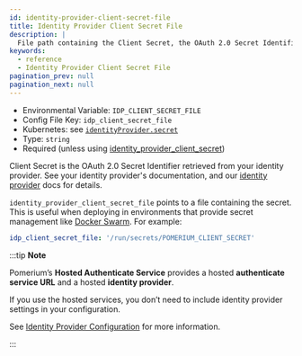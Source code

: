 ```yaml
---
id: identity-provider-client-secret-file
title: Identity Provider Client Secret File
description: |
  File path containing the Client Secret, the OAuth 2.0 Secret Identifier retrieved from your identity provider.
keywords:
  - reference
  - Identity Provider Client Secret File
pagination_prev: null
pagination_next: null
---
```


- Environmental Variable: `IDP_CLIENT_SECRET_FILE`
- Config File Key: `idp_client_secret_file`
- Kubernetes: see [`identityProvider.secret`](/docs/deploying/k8s/reference#identityprovider)
- Type: `string`
- Required (unless using [identity_provider_client_secret](./identity-provider-client-secret))

Client Secret is the OAuth 2.0 Secret Identifier retrieved from your identity provider. See your identity provider's documentation, and our [identity provider](/docs/identity-providers/) docs for details.

`identity_provider_client_secret_file` points to a file containing the secret. This is useful when deploying in environments that provide secret management like [Docker Swarm](https://docs.docker.com/engine/swarm/secrets/). For example:

```yaml
idp_client_secret_file: '/run/secrets/POMERIUM_CLIENT_SECRET'
```

:::tip **Note**

Pomerium’s **Hosted Authenticate Service** provides a hosted **authenticate service URL** and a hosted **identity provider**.

If you use the hosted services, you don’t need to include identity provider settings in your configuration.

See [Identity Provider Configuration](/docs/identity-providers#hosted-identity-provider) for more information.

:::
